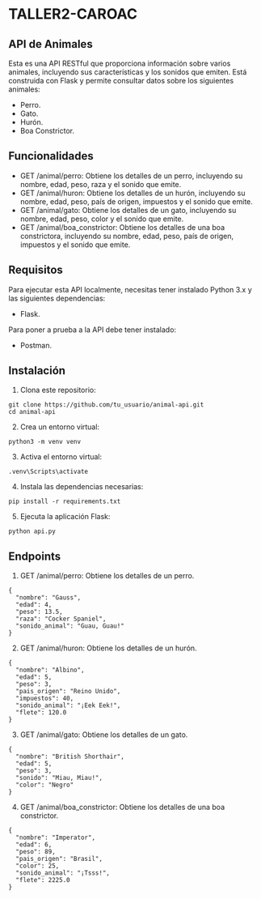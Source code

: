 # TALLER2-CAROAC

## API de Animales
Esta es una API RESTful que proporciona información sobre varios animales, incluyendo sus características y los sonidos que emiten. Está construida con Flask y permite consultar datos sobre los siguientes animales:

- Perro.
- Gato.
- Hurón.
- Boa Constrictor.

## Funcionalidades
- GET /animal/perro: Obtiene los detalles de un perro, incluyendo su nombre, edad, peso, raza y el sonido que emite.
- GET /animal/huron: Obtiene los detalles de un hurón, incluyendo su nombre, edad, peso, país de origen, impuestos y el sonido que emite.
- GET /animal/gato: Obtiene los detalles de un gato, incluyendo su nombre, edad, peso, color y el sonido que emite.
- GET /animal/boa_constrictor: Obtiene los detalles de una boa constrictora, incluyendo su nombre, edad, peso, país de origen, impuestos y el sonido que emite.

## Requisitos
Para ejecutar esta API localmente, necesitas tener instalado Python 3.x y las siguientes dependencias:

- Flask.

Para poner a prueba a la API debe tener instalado:

- Postman.

## Instalación
1. Clona este repositorio:

```
git clone https://github.com/tu_usuario/animal-api.git
cd animal-api
```

2. Crea un entorno virtual:

```
python3 -m venv venv
```

3. Activa el entorno virtual:

```
.venv\Scripts\activate
```

4. Instala las dependencias necesarias:

```
pip install -r requirements.txt
```

5. Ejecuta la aplicación Flask:

```
python api.py
```

## Endpoints
1. GET /animal/perro: Obtiene los detalles de un perro.

```
{
  "nombre": "Gauss",
  "edad": 4,
  "peso": 13.5,
  "raza": "Cocker Spaniel",
  "sonido_animal": "Guau, Guau!"
}
```

2. GET /animal/huron: Obtiene los detalles de un hurón.

```
{
  "nombre": "Albino",
  "edad": 5,
  "peso": 3,
  "pais_origen": "Reino Unido",
  "impuestos": 40,
  "sonido_animal": "¡Eek Eek!",
  "flete": 120.0
}
```

3. GET /animal/gato: Obtiene los detalles de un gato.

```
{
  "nombre": "British Shorthair",
  "edad": 5,
  "peso": 3,
  "sonido": "Miau, Miau!",
  "color": "Negro"
}
```

4. GET /animal/boa_constrictor: Obtiene los detalles de una boa constrictor.

```
{
  "nombre": "Imperator",
  "edad": 6,
  "peso": 89,
  "pais_origen": "Brasil",
  "color": 25,
  "sonido_animal": "¡Tsss!",
  "flete": 2225.0
}
```